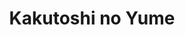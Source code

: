 --- 
title: "Kakutoshi no Yume"
publishdate: "2019-3-19T16:48:46+02:00"
src: "https://365manga.net/manga/kakutoshi-no-yume"
image: "https://data.365manga.net/images/thumbnails/24571-kakutoshi-no-yume.jpg"
description: "From Kotonoha: In his second collection of short stories, Mohiro Kitoh recounts the tragic fates of people living in a half-futuristic, half-fantasy city whose inexorable structural decay seems to be mirrored in its citizensâ€™ hearts."
---
